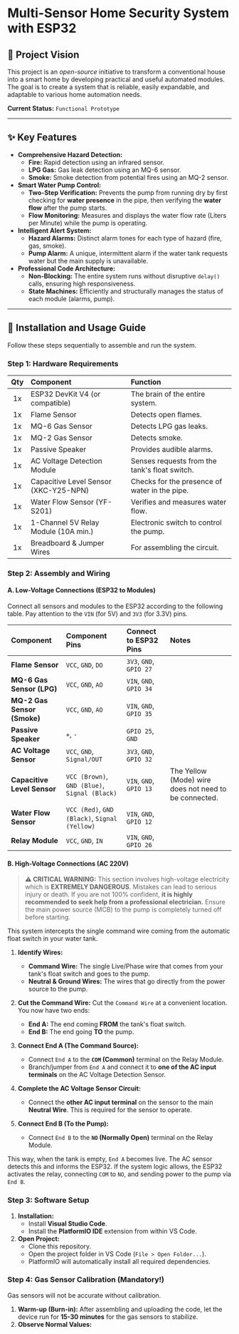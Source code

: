 # Multi-Sensor Home Security System with ESP32

## 🎯 Project Vision

This project is an *open-source* initiative to transform a conventional house into a smart home by developing practical and useful automated modules. The goal is to create a system that is reliable, easily expandable, and adaptable to various home automation needs.

**Current Status:** `Functional Prototype`

---

## ✨ Key Features

- **Comprehensive Hazard Detection:**
  - **Fire:** Rapid detection using an infrared sensor.
  - **LPG Gas:** Gas leak detection using an MQ-6 sensor.
  - **Smoke:** Smoke detection from potential fires using an MQ-2 sensor.
- **Smart Water Pump Control:**
  - **Two-Step Verification:** Prevents the pump from running dry by first checking for **water presence** in the pipe, then verifying the **water flow** after the pump starts.
  - **Flow Monitoring:** Measures and displays the water flow rate (Liters per Minute) while the pump is operating.
- **Intelligent Alert System:**
  - **Hazard Alarms:** Distinct alarm tones for each type of hazard (fire, gas, smoke).
  - **Pump Alarm:** A unique, intermittent alarm if the water tank requests water but the main supply is unavailable.
- **Professional Code Architecture:**
  - **Non-Blocking:** The entire system runs without disruptive `delay()` calls, ensuring high responsiveness.
  - **State Machines:** Efficiently and structurally manages the status of each module (alarms, pump).

---

## 📖 Installation and Usage Guide

Follow these steps sequentially to assemble and run the system.

### Step 1: Hardware Requirements

| Qty | Component | Function |
|:---:|:---|:---|
| 1x | ESP32 DevKit V4 (or compatible) | The brain of the entire system. |
| 1x | Flame Sensor | Detects open flames. |
| 1x | MQ-6 Gas Sensor | Detects LPG gas leaks. |
| 1x | MQ-2 Gas Sensor | Detects smoke. |
| 1x | Passive Speaker | Provides audible alarms. |
| 1x | AC Voltage Detection Module | Senses requests from the tank's float switch. |
| 1x | Capacitive Level Sensor (XKC-Y25-NPN) | Checks for the presence of water in the pipe. |
| 1x | Water Flow Sensor (YF-S201) | Verifies and measures water flow. |
| 1x | 1-Channel 5V Relay Module (10A min.) | Electronic switch to control the pump. |
| 1x | Breadboard & Jumper Wires | For assembling the circuit. |

### Step 2: Assembly and Wiring

#### A. Low-Voltage Connections (ESP32 to Modules)

Connect all sensors and modules to the ESP32 according to the following table. Pay attention to the `VIN` (for 5V) and `3V3` (for 3.3V) pins.

| Component | Component Pins | Connect to ESP32 Pins | Notes |
|:---|:---|:---|:---|
| **Flame Sensor** | `VCC`, `GND`, `DO` | `3V3`, `GND`, `GPIO 27` | |
| **MQ-6 Gas Sensor (LPG)** | `VCC`, `GND`, `AO` | `VIN`, `GND`, `GPIO 34` | |
| **MQ-2 Gas Sensor (Smoke)** | `VCC`, `GND`, `AO` | `VIN`, `GND`, `GPIO 35` | |
| **Passive Speaker** | `+`, `-` | `GPIO 25`, `GND` | |
| **AC Voltage Sensor** | `VCC`, `GND`, `Signal/OUT` | `3V3`, `GND`, `GPIO 32` | |
| **Capacitive Level Sensor** | `VCC (Brown)`, `GND (Blue)`, `Signal (Black)` | `VIN`, `GND`, `GPIO 13` | The Yellow (Mode) wire does not need to be connected. |
| **Water Flow Sensor** | `VCC (Red)`, `GND (Black)`, `Signal (Yellow)` | `VIN`, `GND`, `GPIO 12` | |
| **Relay Module** | `VCC`, `GND`, `IN` | `VIN`, `GND`, `GPIO 26` | |

#### B. High-Voltage Connections (AC 220V)

> **⚠️ CRITICAL WARNING:** This section involves high-voltage electricity which is **EXTREMELY DANGEROUS**. Mistakes can lead to serious injury or death. If you are not 100% confident, **it is highly recommended to seek help from a professional electrician.** Ensure the main power source (MCB) to the pump is completely turned off before starting.

This system intercepts the single command wire coming from the automatic float switch in your water tank.

1.  **Identify Wires:**
    - **Command Wire:** The single Live/Phase wire that comes from your tank's float switch and goes to the pump.
    - **Neutral & Ground Wires:** The wires that go directly from the power source to the pump.

2.  **Cut the Command Wire:** Cut the `Command Wire` at a convenient location. You now have two ends:
    - **End A:** The end coming **FROM** the tank's float switch.
    - **End B:** The end going **TO** the pump.

3.  **Connect End A (The Command Source):**
    - Connect `End A` to the **`COM` (Common)** terminal on the Relay Module.
    - Branch/jumper from `End A` and connect it to **one of the AC input terminals** on the AC Voltage Detection Sensor.

4.  **Complete the AC Voltage Sensor Circuit:**
    - Connect the **other AC input terminal** on the sensor to the main **Neutral Wire**. This is required for the sensor to operate.

5.  **Connect End B (To the Pump):**
    - Connect `End B` to the **`NO` (Normally Open)** terminal on the Relay Module.

This way, when the tank is empty, `End A` becomes live. The AC sensor detects this and informs the ESP32. If the system logic allows, the ESP32 activates the relay, connecting `COM` to `NO`, and sending power to the pump via `End B`.

### Step 3: Software Setup

1.  **Installation:**
    - Install **Visual Studio Code**.
    - Install the **PlatformIO IDE** extension from within VS Code.
2.  **Open Project:**
    - Clone this repository.
    - Open the project folder in VS Code (`File > Open Folder...`).
    - PlatformIO will automatically install all required dependencies.

### Step 4: Gas Sensor Calibration (Mandatory!)

Gas sensors will not be accurate without calibration.

1.  **Warm-up (Burn-in):** After assembling and uploading the code, let the device run for **15-30 minutes** for the gas sensors to stabilize.
2.  **Observe Normal Values:**
